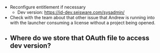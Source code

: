- Reconfigure entitlement if necessary 
	- Dev version: https://id-dev.seisware.com/sysadmin/
- Check with the team about that other issue that Andrew is running into with the launcher consuming a license without a project being opened.
- Where do we store that OAuth file to access dev version?
	- 
